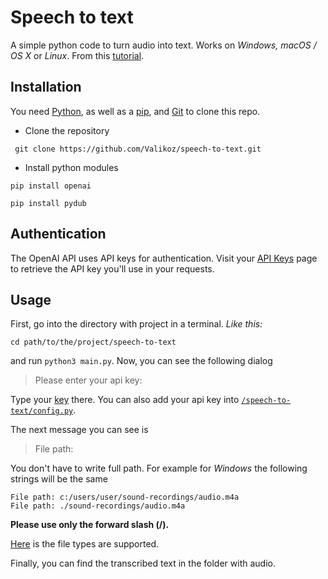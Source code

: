 # Speech to text

A simple python code to turn audio into text. Works on _Windows, macOS / OS X_ or _Linux_. From this [tutorial](https://platform.openai.com/docs/guides/speech-to-text/speech-to-text-beta).

## Installation

You need [Python](https://www.python.org/downloads/), as well as a [pip](https://github.com/git-guides/install-git#install-git), and [Git](https://github.com/git-guides/install-git#install-git) to clone this repo.

- Clone the repository

```
 git clone https://github.com/Valikoz/speech-to-text.git
```

- Install python modules

```
pip install openai
```

```
pip install pydub
```

## Authentication

The OpenAI API uses API keys for authentication. Visit your [API Keys](https://platform.openai.com/account/api-keys) page to retrieve the API key you'll use in your requests.

## Usage

First, go into the directory with project in a terminal. _Like this:_
```
cd path/to/the/project/speech-to-text
```
and run `python3 main.py`. Now, you can see the following dialog

> Please enter your api key: 

Type your [key]((https://platform.openai.com/account/api-keys)) there. You can also add your api key into [`/speech-to-text/config.py`](./config.py).

The next message you can see is

> File path:

You don't have to write full path.  For example for _Windows_ the following strings will be the same

```
File path: c:/users/user/sound-recordings/audio.m4a
File path: ./sound-recordings/audio.m4a
```
**Please use only the forward slash (/).**

[Here](https://platform.openai.com/docs/guides/speech-to-text/introduction) is the file types are supported.

Finally, you can find the transcribed text in the folder with audio.